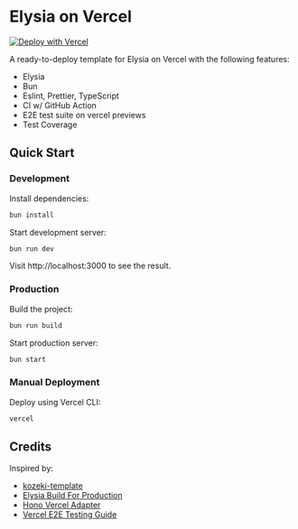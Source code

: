 # Elysia on Vercel

[![Deploy with Vercel](https://vercel.com/button)](https://vercel.com/new/clone?repository-url=https://github.com/Porter-smith/elysia-vercel)

A ready-to-deploy template for Elysia on Vercel with the following features:
- Elysia
- Bun
- Eslint, Prettier, TypeScript
- CI w/ GitHub Action
- E2E test suite on vercel previews
- Test Coverage

## Quick Start

### Development

Install dependencies:

```bash
bun install
```

Start development server:

```bash
bun run dev
```

Visit http://localhost:3000 to see the result.

### Production

Build the project:

```bash
bun run build
```

Start production server:

```bash
bun start
```

### Manual Deployment

Deploy using Vercel CLI:

```bash
vercel
```

## Credits

Inspired by:
- [kozeki-template](https://github.com/SaltyAom/kozeki-template)
- [Elysia Build For Production](https://elysiajs.com/tutorial.html#build-for-production)
- [Hono Vercel Adapter](https://github.com/honojs/hono/blob/main/src/adapter/vercel/handler.ts)
- [Vercel E2E Testing Guide](https://vercel.com/guides/how-can-i-run-end-to-end-tests-after-my-vercel-preview-deployment)